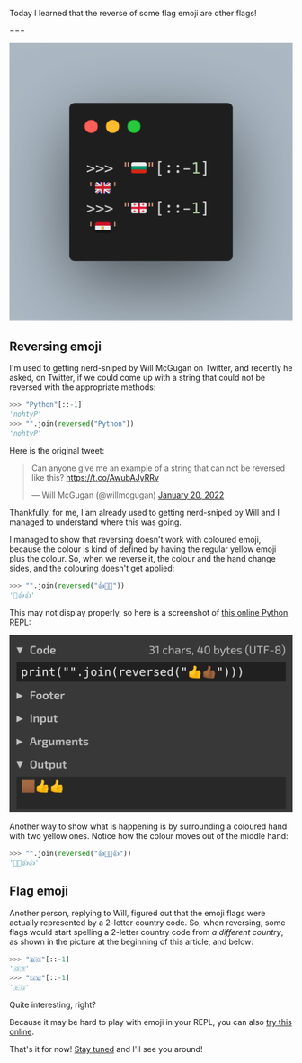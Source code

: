 Today I learned that the reverse of some flag emoji are other flags!

===

<script async src="https://platform.twitter.com/widgets.js" charset="utf-8"></script>

![](thumbnail.webp "The reverse of some emoji flags.")


## Reversing emoji

I'm used to getting nerd-sniped by Will McGugan on Twitter,
and recently he asked, on Twitter,
if we could come up with a string that could not be reversed with the appropriate methods:

```py
>>> "Python"[::-1]
'nohtyP'
>>> "".join(reversed("Python"))
'nohtyP'
```

Here is the original tweet:

<blockquote class="twitter-tweet"><p lang="en" dir="ltr">Can anyone give me an example of a string that can not be reversed like this? <a href="https://t.co/AwubAJyRRv">https://t.co/AwubAJyRRv</a></p>&mdash; Will McGugan (@willmcgugan) <a href="https://twitter.com/willmcgugan/status/1484295045603897347?ref_src=twsrc%5Etfw">January 20, 2022</a></blockquote>

Thankfully, for me, I am already used to getting nerd-sniped by Will and I managed to understand where this was going.

I managed to show that reversing doesn't work with coloured emoji,
because the colour is kind of defined by having the regular yellow emoji plus the colour.
So, when we reverse it, the colour and the hand change sides, and the colouring doesn't get applied:

```py
>>> "".join(reversed("👍👍🏾"))
'🏾👍👍'
```

This may not display properly, so here is a screenshot of [this online Python REPL](https://tio.run/##K6gsycjPM/7/v6AoM69EQ0lJLys/M0@jKLUstag4NUVD6cP8ib0Q3L9PSVNT8/9/AA):

![](_tio_hands.webp)

Another way to show what is happening is by surrounding a coloured hand with two yellow ones.
Notice how the colour moves out of the middle hand:

```py
>>> "".join(reversed("👍👍🏾👍"))
'👍🏾👍👍'
```

## Flag emoji

Another person, replying to Will, figured out that the emoji flags were actually represented by a 2-letter country code.
So, when reversing, some flags would start spelling a 2-letter country code from _a different country_,
as shown in the picture at the beginning of this article, and below:

```py
>>> "🇧🇬"[::-1]
'🇬🇧'
>>> "🇬🇪"[::-1]
'🇪🇬'
```

Quite interesting, right?

Because it may be hard to play with emoji in your REPL,
you can also [try this online](https://tio.run/##K6gsycjPM/7/v6AoM69EQ@nD/PblQLxGKdrKStcwVpMLIb4GiFfBxP//BwA).

That's it for now! [Stay tuned][subscribe] and I'll see you around!

[subscribe]: /subscribe
[collections]: https://docs.python.org/3/library/collections
[namedtuple-docs]: https://docs.python.org/3/library/collections.html#collections.namedtuple
